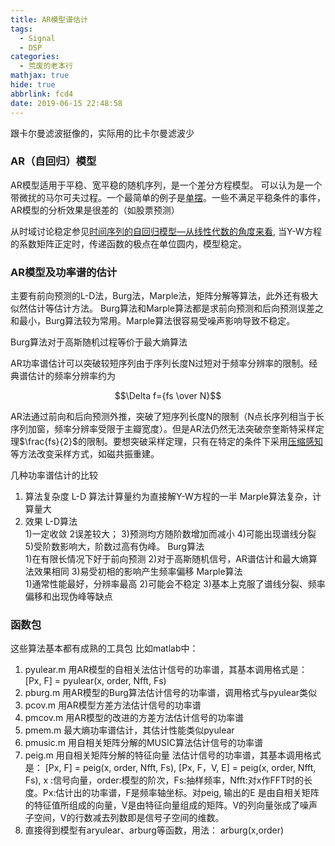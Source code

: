 ```yaml
---
title: AR模型谱估计
tags:
  - Signal
  - DSP
categories:
  - 荒废的老本行
mathjax: true
hide: true
abbrlink: fcd4
date: 2019-06-15 22:48:58
---
```

跟卡尔曼滤波挺像的，实际用的比卡尔曼滤波少
<!-- more -->

### AR（自回归）模型

AR模型适用于平稳、宽平稳的随机序列，是一个差分方程模型。
可以认为是一个带微扰的马尔可夫过程。一个最简单的例子是[单摆](https://www.cnblogs.com/super-zhang-828/p/7106970.html)。一些不满足平稳条件的事件，AR模型的分析效果是很差的（如股票预测）

从时域讨论稳定参见[时间序列的自回归模型—从线性代数的角度来看](https://zhuanlan.zhihu.com/p/35093835), 当Y-W方程的系数矩阵正定时，传递函数的极点在单位圆内，模型稳定。

### AR模型及功率谱的估计

主要有前向预测的L-D法，Burg法，Marple法，矩阵分解等算法，此外还有极大似然估计等估计方法。
Burg算法和Marple算法都是求前向预测和后向预测误差之和最小，Burg算法较为常用。Marple算法很容易受噪声影响导致不稳定。

Burg算法对于高斯随机过程等价于最大熵算法

AR功率谱估计可以突破较短序列由于序列长度N过短对于频率分辨率的限制。经典谱估计的频率分辨率约为

$$\Delta f={fs \over N}$$

AR法通过前向和后向预测外推，突破了短序列长度N的限制（N点长序列相当于长序列加窗，频率分辨率受限于主瓣宽度）。但是AR法仍然无法突破奈奎斯特采样定理$\frac{fs}{2}$的限制。要想突破采样定理，只有在特定的条件下采用[压缩感知](https://zhuanlan.zhihu.com/p/22445302)等方法改变采样方式，如磁共振重建。

几种功率谱估计的比较

1. 算法复杂度
    L-D 算法计算量约为直接解Y-W方程的一半
    Marple算法复杂，计算量大
2. 效果
    L-D算法  
    1)一定收敛
    2误差较大；
    3)预测均方随阶数增加而减小
    4)可能出现谱线分裂
    5)受阶数影响大，阶数过高有伪峰。
    Burg算法  
    1)在有限长情况下好于前向预测
    2)对于高斯随机信号，AR谱估计和最大熵算法效果相同
    3)易受初相的影响产生频率偏移
    Marple算法  
    1)通常性能最好，分辨率最高
    2)可能会不稳定
    3)基本上克服了谱线分裂、频率偏移和出现伪峰等缺点

### 函数包

这些算法基本都有成熟的工具包
比如matlab中：

1. pyulear.m  用AR模型的自相关法估计信号的功率谱，其基本调用格式是：
[Px,  F] = pyulear(x, order, Nfft, Fs)
2. pburg.m  用AR模型的Burg算法估计信号的功率谱，调用格式与pyulear类似
3. pcov.m  用AR模型方差方法估计信号的功率谱
4. pmcov.m  用AR模型的改进的方差方法估计信号的功率谱
5. pmem.m  最大熵功率谱估计，其估计性能类似pyulear
6. pmusic.m  用自相关矩阵分解的MUSIC算法估计信号的功率谱
7. peig.m  用自相关矩阵分解的特征向量
   法估计信号的功率谱，其基本调用格式是：
[Px,  F] = peig(x, order, Nfft, Fs), 
[Px, F，V, E] = peig(x, order, Nfft, Fs),
x :信号向量，order:模型的阶次，Fs:抽样频率，Nfft:对x作FFT时的长度。Px:估计出的功率谱，F是频率轴坐标。对peig, 输出的E 是由自相关矩阵的特征值所组成的向量，V是由特征向量组成的矩阵。V的列向量张成了噪声子空间，V的行数减去列数即是信号子空间的维数。
8. 直接得到模型有aryulear、arburg等函数，用法：
arburg(x,order)
